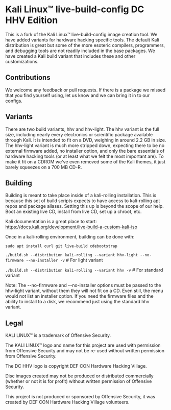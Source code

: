 Kali Linux™ live-build-config DC HHV Edition
===========================================

This is a fork of the Kali Linux™ live-build-config image creation tool.  We have added variants for hardware hacking specific tools.  The default Kali distribution is great but some of the more esoteric compilers, programmers, and debugging tools are not readily included in the base packages.  We have created a Kali build variant that includes these and other customizations.

Contributions
-------------
We welcome any feedback or pull requests.  If there is a package we missed that you find yourself using, let us know and we can bring it in to our configs.

Variants
--------
There are two build variants, hhv and hhv-light.  The hhv variant is the full size, including nearly every electronics or scientific package available through Kali.  It is intended to fit on a DVD, weighing in around 2.2 GB in size.  The hhv-light variant is much more stripped down, expecting there to be no external firmware added, no installer option, and only the bare essentials of hardware hacking tools (or at least what we felt the most important are).  To make it fit on a CDROM we've even removed some of the Kali themes, it just barely squeezes on a 700 MB CD-R.

Building
--------
Building is meant to take place inside of a kali-rolling installation.  This is because this set of build scripts expects to have access to kali-rolling apt repos and package aliases.  Setting this up is beyond the scope of our help.  Boot an existing live CD, install from live CD, set up a chroot, etc.  

Kali documentation is a great place to start: https://docs.kali.org/development/live-build-a-custom-kali-iso

Once in a kali-rolling environment, building can be done with:

`sudo apt install curl git live-build cdebootstrap`

`./build.sh --distribution kali-rolling --variant hhv-light --no-firmware --no-installer -v`  # For light variant

`./build.sh --distribution kali-rolling --variant hhv -v`  # For standard variant

Note: The --no-firmware and --no-installer options must be passed to the hhv-light variant, without them they will not fit on a CD.  Even still, the menu would not list an installer option.  If you need the firmware files and the ability to install to a disk, we recommend just using the standard hhv variant.

Legal
-----
KALI LINUX™ is a trademark of Offensive Security.

The KALI LINUX™ logo and name for this project are used with permission from Offensive Security and may not be re-used without written permission from Offensive Security.

The DC HHV logo is copyright DEF CON Hardware Hacking Village.

Disc images created may not be produced or distributed commercially (whether or not it is for profit) without written permission of Offensive Security.

This project is not produced or sponsored by Offensive Security, it was created by DEF CON Hardware Hacking Village volunteers.
